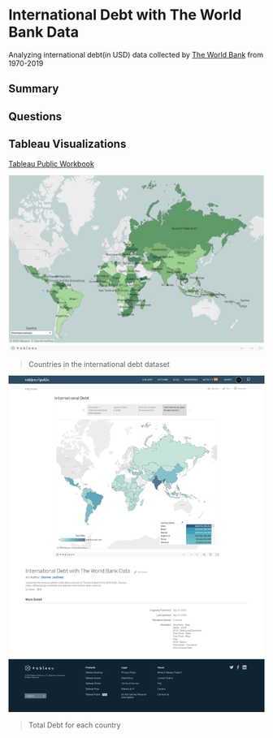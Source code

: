 # International Debt with The World Bank Data
Analyzing international debt(in USD) data collected by [The World Bank](https://datacatalog.worldbank.org/dataset/international-debt-statistics) from 1970-2019

## Summary

## Questions


## Tableau Visualizations
[Tableau Public Workbook](https://public.tableau.com/profile/diannejardinez#!/vizhome/InternationalDebtwithTheWorldBankData/Map?publish=yes)


![](https://github.com/diannejardinez/SQL-World-Bank-International-Debt/blob/master/images/Tableau-Map.png)
> Countries in the international debt dataset

![](https://github.com/diannejardinez/SQL-World-Bank-International-Debt/blob/master/images/Tableau-Map_country-debt.png)
> Total Debt for each country